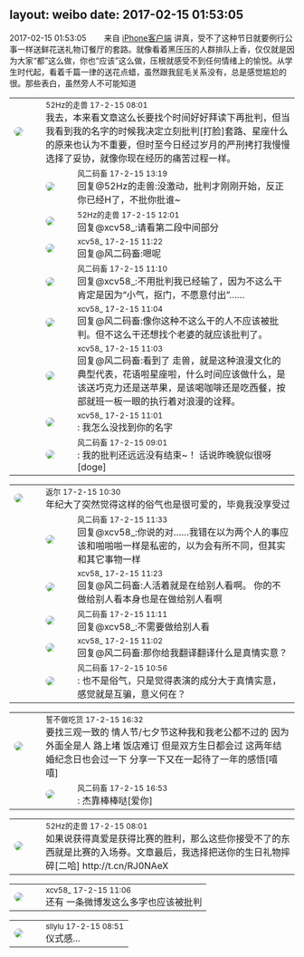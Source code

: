 layout: weibo
date: 2017-02-15 01:53:05
---
<meta name="referrer" content="no-referrer" />

2017-02-15 01:53:05  &nbsp;&nbsp;&nbsp;&nbsp;&nbsp;&nbsp; 来自 <a href="http://app.weibo.com/t/feed/9ksdit" rel="nofollow">iPhone客户端</a>
讲真，受不了这种节日就要例行公事一样送鲜花送礼物订餐厅的套路。就像看着黑压压的人群排队上香，仅仅就是因为大家“都”这么做，你也“应该”这么做，压根就感受不到任何情绪上的愉悦。从学生时代起，看着千篇一律的送花点蜡，虽然跟我屁毛关系没有，总是感觉尴尬的很。那些表白，虽然旁人不可能知道 ​​​

<table style="width: 100%;">
  <tr>
    <td style="width: 40px;"><img style="border-radius:50%" src="https://tva4.sinaimg.cn/crop.0.0.180.180.50/8beaf773jw1e8qgp5bmzyj2050050aa8.jpg?KID=imgbed,tva&Expires=1624464133&ssig=rz1qnddjj4"></td>
    <td colspan="2"><small>52Hz的走兽 17-2-15 08:01</small><br/>我去，本来看文章这么长要找个时间好好拜读下再批判，但当我看到我的名字的时候我决定立刻批判[打脸]套路、星座什么的原来也认为不重要，但时至今日经过岁月的严刑拷打我慢慢选择了妥协，就像你现在经历的痛苦过程一样。</td>
  </tr>
  <tr>
    <td/>
    <td style="width: 40px;"><img style="border-radius:50%" src="https://tva3.sinaimg.cn/crop.0.0.639.639.50/6d2a6003jw8f3idy69w2gj20hs0hrt9g.jpg?KID=imgbed,tva&Expires=1624464133&ssig=iRKSCO4fk8"></td>
    <td><small>风二码畜 17-2-15 13:19</small><br/>回复@52Hz的走兽:没激动，批判才刚刚开始，反正你已经H了，不批你批谁~</td>
  </tr>
  <tr>
    <td/>
    <td style="width: 40px;"><img style="border-radius:50%" src="https://tva4.sinaimg.cn/crop.0.0.180.180.50/8beaf773jw1e8qgp5bmzyj2050050aa8.jpg?KID=imgbed,tva&Expires=1624464133&ssig=rz1qnddjj4"></td>
    <td><small>52Hz的走兽 17-2-15 12:01</small><br/>回复@xcv58_:请看第二段中间部分</td>
  </tr>
  <tr>
    <td/>
    <td style="width: 40px;"><img style="border-radius:50%" src="https://tva3.sinaimg.cn/crop.0.0.1242.1242.50/801f7e9ajw8f3peekcgoqj20yi0yidg9.jpg?KID=imgbed,tva&Expires=1624464133&ssig=ZJrY1GQmei"></td>
    <td><small>xcv58_ 17-2-15 11:22</small><br/>回复@风二码畜:嗯呢</td>
  </tr>
  <tr>
    <td/>
    <td style="width: 40px;"><img style="border-radius:50%" src="https://tva3.sinaimg.cn/crop.0.0.639.639.50/6d2a6003jw8f3idy69w2gj20hs0hrt9g.jpg?KID=imgbed,tva&Expires=1624464133&ssig=iRKSCO4fk8"></td>
    <td><small>风二码畜 17-2-15 11:10</small><br/>回复@xcv58_:不用批判我已经输了，因为不这么干肯定是因为“小气，抠门，不愿意付出”……</td>
  </tr>
  <tr>
    <td/>
    <td style="width: 40px;"><img style="border-radius:50%" src="https://tva3.sinaimg.cn/crop.0.0.1242.1242.50/801f7e9ajw8f3peekcgoqj20yi0yidg9.jpg?KID=imgbed,tva&Expires=1624464133&ssig=ZJrY1GQmei"></td>
    <td><small>xcv58_ 17-2-15 11:04</small><br/>回复@风二码畜:像你这种不这么干的人不应该被批判。但不这么干还想找个老婆的就应该批判了。</td>
  </tr>
  <tr>
    <td/>
    <td style="width: 40px;"><img style="border-radius:50%" src="https://tva3.sinaimg.cn/crop.0.0.1242.1242.50/801f7e9ajw8f3peekcgoqj20yi0yidg9.jpg?KID=imgbed,tva&Expires=1624464133&ssig=ZJrY1GQmei"></td>
    <td><small>xcv58_ 17-2-15 11:03</small><br/>回复@风二码畜:看到了 走兽，就是这种浪漫文化的典型代表，花语啦星座啦，什么时间应该做什么，是该送巧克力还是送苹果，是该喝咖啡还是吃西餐，按部就班一板一眼的执行着对浪漫的诠释。</td>
  </tr>
  <tr>
    <td/>
    <td style="width: 40px;"><img style="border-radius:50%" src="https://tva3.sinaimg.cn/crop.0.0.1242.1242.50/801f7e9ajw8f3peekcgoqj20yi0yidg9.jpg?KID=imgbed,tva&Expires=1624464133&ssig=ZJrY1GQmei"></td>
    <td><small>xcv58_ 17-2-15 11:01</small><br/>: 我怎么没找到你的名字</td>
  </tr>
  <tr>
    <td/>
    <td style="width: 40px;"><img style="border-radius:50%" src="https://tva3.sinaimg.cn/crop.0.0.639.639.50/6d2a6003jw8f3idy69w2gj20hs0hrt9g.jpg?KID=imgbed,tva&Expires=1624464133&ssig=iRKSCO4fk8"></td>
    <td><small>风二码畜 17-2-15 09:01</small><br/>: 我的批判还远远没有结束~！ 话说昨晚貌似很呀[doge]</td>
  </tr>
</table>

<table style="width: 100%;">
  <tr>
    <td style="width: 40px;"><img style="border-radius:50%" src="https://tvax1.sinaimg.cn/crop.0.0.512.512.50/760b4677ly8fvdnumgch5j20e80e8gmo.jpg?KID=imgbed,tva&Expires=1624464133&ssig=5BDOCyRPRO"></td>
    <td colspan="2"><small>返尔 17-2-15 10:30</small><br/>年纪大了突然觉得这样的俗气也是很可爱的，毕竟我没享受过</td>
  </tr>
  <tr>
    <td/>
    <td style="width: 40px;"><img style="border-radius:50%" src="https://tva3.sinaimg.cn/crop.0.0.639.639.50/6d2a6003jw8f3idy69w2gj20hs0hrt9g.jpg?KID=imgbed,tva&Expires=1624464133&ssig=iRKSCO4fk8"></td>
    <td><small>风二码畜 17-2-15 11:33</small><br/>回复@xcv58_:你说的对……我错在以为两个人的事应该和啪啪啪一样是私密的，以为会有所不同，但其实和其它事物一样</td>
  </tr>
  <tr>
    <td/>
    <td style="width: 40px;"><img style="border-radius:50%" src="https://tva3.sinaimg.cn/crop.0.0.1242.1242.50/801f7e9ajw8f3peekcgoqj20yi0yidg9.jpg?KID=imgbed,tva&Expires=1624464133&ssig=ZJrY1GQmei"></td>
    <td><small>xcv58_ 17-2-15 11:23</small><br/>回复@风二码畜:人活着就是在给别人看啊。 你的不做给别人看本身也是在做给别人看啊</td>
  </tr>
  <tr>
    <td/>
    <td style="width: 40px;"><img style="border-radius:50%" src="https://tva3.sinaimg.cn/crop.0.0.639.639.50/6d2a6003jw8f3idy69w2gj20hs0hrt9g.jpg?KID=imgbed,tva&Expires=1624464133&ssig=iRKSCO4fk8"></td>
    <td><small>风二码畜 17-2-15 11:11</small><br/>回复@xcv58_:不需要做给别人看</td>
  </tr>
  <tr>
    <td/>
    <td style="width: 40px;"><img style="border-radius:50%" src="https://tva3.sinaimg.cn/crop.0.0.1242.1242.50/801f7e9ajw8f3peekcgoqj20yi0yidg9.jpg?KID=imgbed,tva&Expires=1624464133&ssig=ZJrY1GQmei"></td>
    <td><small>xcv58_ 17-2-15 11:02</small><br/>回复@风二码畜:那你给我翻译翻译什么是真情实意？</td>
  </tr>
  <tr>
    <td/>
    <td style="width: 40px;"><img style="border-radius:50%" src="https://tva3.sinaimg.cn/crop.0.0.639.639.50/6d2a6003jw8f3idy69w2gj20hs0hrt9g.jpg?KID=imgbed,tva&Expires=1624464133&ssig=iRKSCO4fk8"></td>
    <td><small>风二码畜 17-2-15 10:56</small><br/>: 也不是俗气，只是觉得表演的成分大于真情实意，感觉就是互骗，意义何在？</td>
  </tr>
</table>

<table style="width: 100%;">
  <tr>
    <td style="width: 40px;"><img style="border-radius:50%" src="https://tva1.sinaimg.cn/crop.0.0.640.640.50/86f7338fjw8edkav0whx0j20hs0hswfv.jpg?KID=imgbed,tva&Expires=1624464133&ssig=kzO86bn77t"></td>
    <td colspan="2"><small>誓不做吃货 17-2-15 16:32</small><br/>要找三观一致的 情人节/七夕节这种我和我老公都不过的  因为外面全是人 路上堵 饭店难订 但是双方生日都会过 这两年结婚纪念日也会过一下 分享一下又在一起待了一年的感悟[嘻嘻]</td>
  </tr>
  <tr>
    <td/>
    <td style="width: 40px;"><img style="border-radius:50%" src="https://tva3.sinaimg.cn/crop.0.0.639.639.50/6d2a6003jw8f3idy69w2gj20hs0hrt9g.jpg?KID=imgbed,tva&Expires=1624464133&ssig=iRKSCO4fk8"></td>
    <td><small>风二码畜 17-2-15 16:53</small><br/>: 杰靠棒棒哒[爱你]</td>
  </tr>
</table>

<table style="width: 100%;">
  <tr>
    <td style="width: 40px;"><img style="border-radius:50%" src="https://tva4.sinaimg.cn/crop.0.0.180.180.50/8beaf773jw1e8qgp5bmzyj2050050aa8.jpg?KID=imgbed,tva&Expires=1624464133&ssig=rz1qnddjj4"></td>
    <td colspan="2"><small>52Hz的走兽 17-2-15 08:01</small><br/>如果说获得真爱是获得比赛的胜利，那么这些你接受不了的东西就是比赛的入场券。文章最后，我选择把送你的生日礼物摔碎[二哈] http://t.cn/RJ0NAeX</td>
  </tr>
</table>

<table style="width: 100%;">
  <tr>
    <td style="width: 40px;"><img style="border-radius:50%" src="https://tva3.sinaimg.cn/crop.0.0.1242.1242.50/801f7e9ajw8f3peekcgoqj20yi0yidg9.jpg?KID=imgbed,tva&Expires=1624464133&ssig=ZJrY1GQmei"></td>
    <td colspan="2"><small>xcv58_ 17-2-15 11:06</small><br/>还有 一条微博发这么多字也应该被批判</td>
  </tr>
</table>

<table style="width: 100%;">
  <tr>
    <td style="width: 40px;"><img style="border-radius:50%" src="https://tvax2.sinaimg.cn/crop.5.3.709.709.50/8744783fly8fv3ivi772fj20jx0jth8c.jpg?KID=imgbed,tva&Expires=1624464133&ssig=fe9n6A8m3v"></td>
    <td colspan="2"><small>sllylu 17-2-15 08:51</small><br/>仪式感...</td>
  </tr>
</table>
